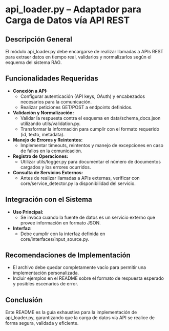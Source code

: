 # api_loader.py – Adaptador para Carga de Datos vía API REST

## Descripción General
El módulo api_loader.py debe encargarse de realizar llamadas a APIs REST para extraer datos en tiempo real, validarlos y normalizarlos según el esquema del sistema RAG.

## Funcionalidades Requeridas
- **Conexión a API:**  
  - Configurar autenticación (API keys, OAuth) y encabezados necesarios para la comunicación.
  - Realizar peticiones GET/POST a endpoints definidos.
- **Validación y Normalización:**  
  - Validar la respuesta contra el esquema en data/schema_docs.json utilizando utils/validation.py.
  - Transformar la información para cumplir con el formato requerido (id, texto, metadata).
- **Manejo de Errores y Reintentos:**  
  - Implementar timeouts, reintentos y manejo de excepciones en caso de fallos en la comunicación.
- **Registro de Operaciones:**  
  - Utilizar utils/logger.py para documentar el número de documentos cargados y los errores ocurridos.
- **Consulta de Servicios Externos:**  
  - Antes de realizar llamadas a APIs externas, verificar con core/service_detector.py la disponibilidad del servicio.

## Integración con el Sistema
- **Uso Principal:**  
  - Se invoca cuando la fuente de datos es un servicio externo que provee información en formato JSON.
- **Interfaz:**  
  - Debe cumplir con la interfaz definida en core/interfaces/input_source.py.

## Recomendaciones de Implementación
- El archivo debe quedar completamente vacío para permitir una implementación personalizada.
- Incluir ejemplos en el README sobre el formato de respuesta esperado y posibles escenarios de error.

## Conclusión
Este README es la guía exhaustiva para la implementación de api_loader.py, garantizando que la carga de datos vía API se realice de forma segura, validada y eficiente.
